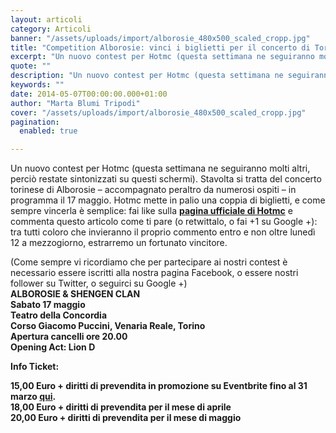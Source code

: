 ```yaml
---
layout: articoli
category: Articoli
banner: "/assets/uploads/import/alborosie_480x500_scaled_cropp.jpg"
title: "Competition Alborosie: vinci i biglietti per il concerto di Torino!"
excerpt: "Un nuovo contest per Hotmc (questa settimana ne seguiranno molti altri, perciò restate sintonizzati su questi schermi). Stavolta si tratta del concerto torinese di Alborosie – accompagnato peraltro da numerosi ospiti – in programma il 17 maggio. Hotmc mette in palio una coppia di biglietti, e come sempre vincerla è semplice: fai like sulla pagina [&hellip"
quote: ""
description: "Un nuovo contest per Hotmc (questa settimana ne seguiranno molti altri, perciò restate sintonizzati su questi schermi). Stavolta si tratta del concerto torinese di Alborosie – accompagnato peraltro da numerosi ospiti – in programma il 17 maggio. Hotmc mette in palio una coppia di biglietti, e come sempre vincerla è semplice: fai like sulla pagina [&hellip"
keywords: ""
date: 2014-05-07T00:00:00.000+01:00
author: "Marta Blumi Tripodi"
cover: "/assets/uploads/import/alborosie_480x500_scaled_cropp.jpg"
pagination:
  enabled: true

---
```


[](https://hotmc.com/wp-content/uploads/2013/11/alborosie%5F480x500%5Fscaled%5Fcropp.jpg)

Un nuovo contest per Hotmc (questa settimana ne seguiranno molti altri, perciò restate sintonizzati su questi schermi). Stavolta si tratta del concerto torinese di Alborosie – accompagnato peraltro da numerosi ospiti – in programma il 17 maggio. Hotmc mette in palio una coppia di biglietti, e come sempre vincerla è semplice: fai like sulla **[pagina ufficiale di Hotmc](https://www.facebook.com/hotmcmag "https://www.facebook.com/hotmcmag")** e commenta questo articolo come ti pare (o retwittalo, o fai +1 su Google +): tra tutti coloro che invieranno il proprio commento entro e non oltre lunedì 12 a mezzogiorno, estrarremo un fortunato vincitore.

(Come sempre vi ricordiamo che per partecipare ai nostri contest è necessario essere iscritti alla nostra pagina Facebook, o essere nostri follower su Twitter, o seguirci su Google +)  
**ALBOROSIE & SHENGEN CLAN**  
 **Sabato 17 maggio**  
 **Teatro della Concordia**  
 **Corso Giacomo Puccini, Venaria Reale, Torino**  
 **Apertura cancelli ore 20.00**  
 **Opening Act: Lion D**

**Info Ticket:**

**15,00 Euro + diritti di prevendita in promozione su Eventbrite fino al 31 marzo [qui](https://bit.ly/1hNLlyV "http://bit.ly/1hNLlyV").**  
 **18,00 Euro + diritti di prevendita per il mese di aprile**  
 **20,00 Euro + diritti di prevendita per il mese di maggio**